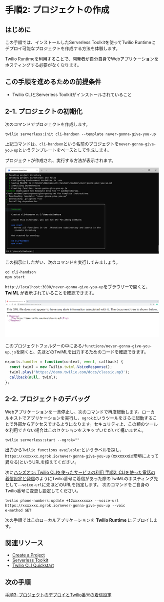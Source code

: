 #  手順2: プロジェクトの作成
## はじめに
この手順では、インストールしたServerless Toolkitを使ってTwilio Runtimeにデプロイ可能なプロジェクトを作成する方法を体験します。

Twilio Runtimeを利用することで、開発者が自分自身でWebアプリケーションをホスティングする必要がなくなります。

## この手順を進めるための前提条件
- Twilio CLIとServerless Toolkitがインストールされていること

## 2-1. プロジェクトの初期化

次のコマンドでプロジェクトを作成します。

```
twilio serverless:init cli-handson --template never-gonna-give-you-up
```

上記コマンドは、`cli-handson`という名前のプロジェクトを`never-gonna-give-you-up`というテンプレートをベースとして作成します。

プロジェクトが作成され、実行する方法が表示されます。

![Serverless - ローカル実行](../assets/03-serverless-local.png)

この指示にしたがい、次のコマンドを実行してみましょう。

```
cd cli-handson
npm start
```
`http://localhost:3000/never-gonna-give-you-up`をブラウザーで開くと、__TwiML__ が表示されていることを確認できます。

![Serverless - twiml](../assets/03-serverless-twiml.png)

このプロジェクトフォルダーの中にある`/functions/never-gonna-give-you-up.js`を開くと、先ほどのTwiMLを出力するためのコードを確認できます。

```js
exports.handler = function(context, event, callback) {
  const twiml = new Twilio.twiml.VoiceResponse();
  twiml.play('https://demo.twilio.com/docs/classic.mp3');
  callback(null, twiml);
};
```

## 2-2. プロジェクトのデバッグ

Webアプリケーションを一旦停止し、次のコマンドで再度起動します。ローカルホストでアプリケーションを実行し、`ngrok`というツールをさらに起動することで外部からアクセスできるようになります。セキュリティ上、この類のツールを利用できない場合はこのセクションをスキップいただいて構いません。

```
twilio serverless:start --ngrok=""
```
出力から`Twilio functions available:`というラベルを探し、`https://xxxxxxx.ngrok.io/never-gonna-give-you-up` (xxxxxxxは環境によって異なる)というURLを控えてください。

次に[ハンズオン: Twilio CLIを使ったサービスの利用 手順2: CLIを使った電話の着信設定と発信](../02-Use-Twilio-CLI/02-02-Voice.md)のようにTwilio番号に着信があった際のTwiMLのホスティング先として`--voice-url`に先ほどのURLを指定します。
次のコマンドをご自身のTwilio番号に変更し設定してください。
```
twilio phone-numbers:update +12xxxxxxxxx --voice-url https://xxxxxxx.ngrok.io/never-gonna-give-you-up --voic
e-method GET
```

次の手順ではこのローカルアプリケーションを __Twilio Runtime__ にデプロイします。


## 関連リソース

- [Create a Project](https://www.twilio.com/docs/labs/serverless-toolkit/general-usage#create-a-project)
- [Serverless Toolkit](https://www.twilio.com/docs/labs/serverless-toolkit)
- [Twilio CLI Quickstart](https://www.twilio.com/docs/twilio-cli/quickstart)



## 次の手順
[手順3: プロジェクトのデプロイとTwilio番号の着信設定](./03-03-Deploy.md)